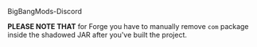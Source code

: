 BigBangMods-Discord


**PLEASE NOTE THAT** for Forge you have to manually remove `com` package inside the shadowed JAR after you've built the project.